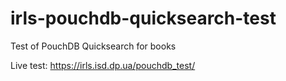 irls-pouchdb-quicksearch-test
=============================

Test of PouchDB Quicksearch for books

Live test: https://irls.isd.dp.ua/pouchdb_test/


